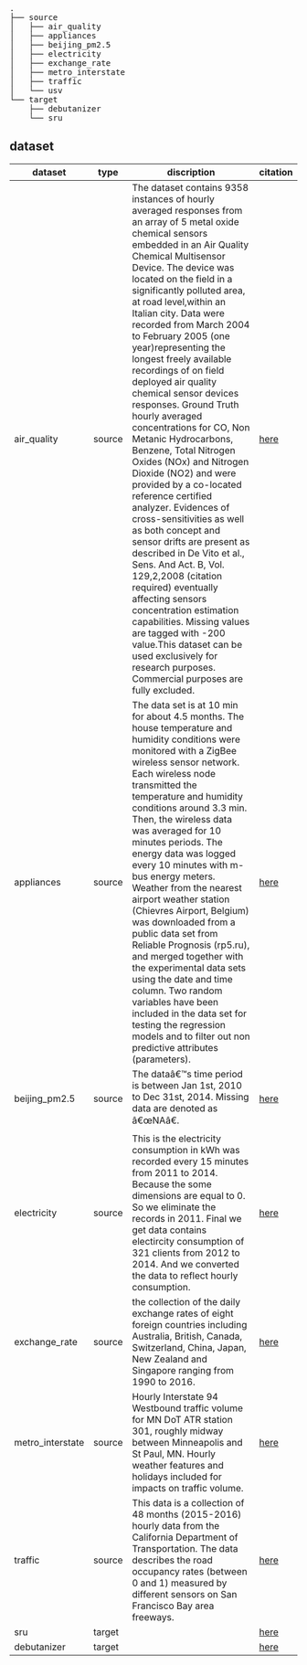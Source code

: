 
<pre>
.
├── source
│   ├── air_quality
│   ├── appliances
│   ├── beijing_pm2.5
│   ├── electricity
│   ├── exchange_rate
│   ├── metro_interstate
│   ├── traffic
│   └── usv
└── target
    ├── debutanizer
    └── sru
</pre>


## dataset
|dataset|type|discription|citation|
|---|---|---|---|
|air_quality|source|The dataset contains 9358 instances of hourly averaged responses from an array of 5 metal oxide chemical sensors embedded in an Air Quality Chemical Multisensor Device. The device was located on the field in a significantly polluted area, at road level,within an Italian city. Data were recorded from March 2004 to February 2005 (one year)representing the longest freely available recordings of on field deployed air quality chemical sensor devices responses. Ground Truth hourly averaged concentrations for CO, Non Metanic Hydrocarbons, Benzene, Total Nitrogen Oxides (NOx) and Nitrogen Dioxide (NO2) and were provided by a co-located reference certified analyzer. Evidences of cross-sensitivities as well as both concept and sensor drifts are present as described in De Vito et al., Sens. And Act. B, Vol. 129,2,2008 (citation required) eventually affecting sensors concentration estimation capabilities. Missing values are tagged with -200 value.This dataset can be used exclusively for research purposes. Commercial purposes are fully excluded.|[here](http://archive.ics.uci.edu/ml/datasets/Air+Quality)|
|appliances|source|The data set is at 10 min for about 4.5 months. The house temperature and humidity conditions were monitored with a ZigBee wireless sensor network. Each wireless node transmitted the temperature and humidity conditions around 3.3 min. Then, the wireless data was averaged for 10 minutes periods. The energy data was logged every 10 minutes with m-bus energy meters. Weather from the nearest airport weather station (Chievres Airport, Belgium) was downloaded from a public data set from Reliable Prognosis (rp5.ru), and merged together with the experimental data sets using the date and time column. Two random variables have been included in the data set for testing the regression models and to filter out non predictive attributes (parameters).|[here](http://archive.ics.uci.edu/ml/datasets/Appliances+energy+prediction)|
|beijing_pm2.5|source|The dataâ€™s time period is between Jan 1st, 2010 to Dec 31st, 2014. Missing data are denoted as â€œNAâ€.|[here](http://archive.ics.uci.edu/ml/datasets/Beijing+PM2.5+Data)|
|electricity|source|This is the electricity consumption in kWh was recorded every 15 minutes from 2011 to 2014. Because the some dimensions are equal to 0. So we eliminate the records in 2011. Final we get data contains electircity consumption of 321 clients from 2012 to 2014. And we converted the data to reflect hourly consumption.|[here](https://archive.ics.uci.edu/ml/datasets/ElectricityLoadDiagrams20112014)|
|exchange_rate|source|the collection of the daily exchange rates of eight foreign countries including Australia, British, Canada, Switzerland, China, Japan, New Zealand and Singapore ranging from 1990 to 2016.|[here](https://github.com/laiguokun/multivariate-time-series-data)|
|metro_interstate|source|Hourly Interstate 94 Westbound traffic volume for MN DoT ATR station 301, roughly midway between Minneapolis and St Paul, MN. Hourly weather features and holidays included for impacts on traffic volume.|[here](http://archive.ics.uci.edu/ml/datasets/Metro+Interstate+Traffic+Volume)|
|traffic|source|This data is a collection of 48 months (2015-2016) hourly data from the California Department of Transportation. The data describes the road occupancy rates (between 0 and 1) measured by different sensors on San Francisco Bay area freeways.|[here](http://pems.dot.ca.gov/)|
|sru|target||[here](https://www.springer.com/gp/book/9781846284793)|
|debutanizer|target||[here](https://www.springer.com/gp/book/9781846284793)|

